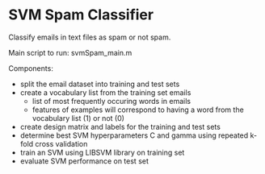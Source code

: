 # SVM Spam Classifier
Classify emails in text files as spam or not spam.

Main script to run: svmSpam_main.m

Components:

 - split the email dataset into training and test sets
 - create a vocabulary list from the training set emails
	 - list of most frequently occuring words in emails
	 - features of examples will correspond to having a word from the vocabulary list (1) or not (0)
 - create design matrix and labels for the training and test sets
 - determine best SVM hyperparameters C and gamma using repeated k-fold cross validation
 - train an SVM using LIBSVM library on training set
 - evaluate SVM performance on test set
